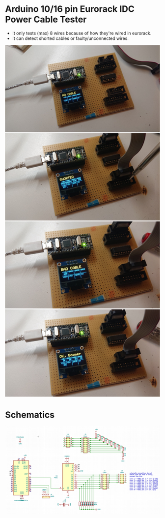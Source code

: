 Arduino 10/16 pin Eurorack IDC Power Cable Tester
=================================================

* It only tests (max) 8 wires because of how they're wired in eurorack.
* It can detect shorted cables or faulty/unconnected wires.

![picture](docs/image-nocable.jpg)
![picture](docs/image-shorted.jpg)
![picture](docs/image-bad.jpg)
![picture](docs/image-ok.jpg)

# Schematics

![schematics](docs/schematics.png)